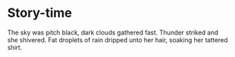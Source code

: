 # Story-time

The sky was pitch black, dark clouds gathered fast. Thunder striked and she shivered. Fat droplets of rain dripped unto her hair, soaking her tattered shirt.

